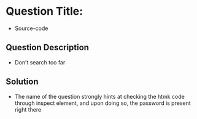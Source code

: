 # Question Title:
- Source-code

## Question Description
- Don’t search too far

## Solution
- The name of the question strongly hints at checking the htmk code through inspect element, and upon doing so, the password is present right there

